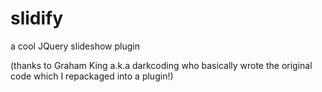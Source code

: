 slidify
=======

a cool JQuery slideshow plugin



(thanks to Graham King a.k.a darkcoding who basically wrote the original code which I repackaged into a plugin!)
